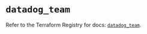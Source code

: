 # `datadog_team`

Refer to the Terraform Registry for docs: [`datadog_team`](https://registry.terraform.io/providers/datadog/datadog/3.60.1/docs/resources/team).

